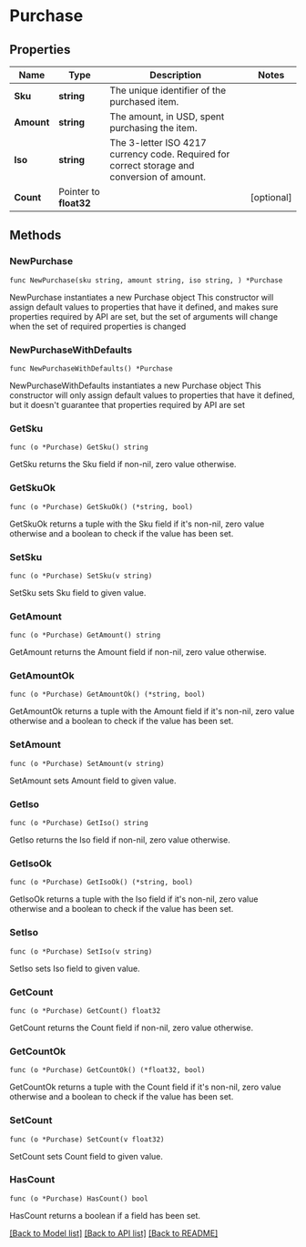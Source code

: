 # Purchase

## Properties

Name | Type | Description | Notes
------------ | ------------- | ------------- | -------------
**Sku** | **string** | The unique identifier of the purchased item. | 
**Amount** | **string** | The amount, in USD, spent purchasing the item. | 
**Iso** | **string** | The 3-letter ISO 4217 currency code. Required for correct storage and conversion of amount. | 
**Count** | Pointer to **float32** |  | [optional] 

## Methods

### NewPurchase

`func NewPurchase(sku string, amount string, iso string, ) *Purchase`

NewPurchase instantiates a new Purchase object
This constructor will assign default values to properties that have it defined,
and makes sure properties required by API are set, but the set of arguments
will change when the set of required properties is changed

### NewPurchaseWithDefaults

`func NewPurchaseWithDefaults() *Purchase`

NewPurchaseWithDefaults instantiates a new Purchase object
This constructor will only assign default values to properties that have it defined,
but it doesn't guarantee that properties required by API are set

### GetSku

`func (o *Purchase) GetSku() string`

GetSku returns the Sku field if non-nil, zero value otherwise.

### GetSkuOk

`func (o *Purchase) GetSkuOk() (*string, bool)`

GetSkuOk returns a tuple with the Sku field if it's non-nil, zero value otherwise
and a boolean to check if the value has been set.

### SetSku

`func (o *Purchase) SetSku(v string)`

SetSku sets Sku field to given value.


### GetAmount

`func (o *Purchase) GetAmount() string`

GetAmount returns the Amount field if non-nil, zero value otherwise.

### GetAmountOk

`func (o *Purchase) GetAmountOk() (*string, bool)`

GetAmountOk returns a tuple with the Amount field if it's non-nil, zero value otherwise
and a boolean to check if the value has been set.

### SetAmount

`func (o *Purchase) SetAmount(v string)`

SetAmount sets Amount field to given value.


### GetIso

`func (o *Purchase) GetIso() string`

GetIso returns the Iso field if non-nil, zero value otherwise.

### GetIsoOk

`func (o *Purchase) GetIsoOk() (*string, bool)`

GetIsoOk returns a tuple with the Iso field if it's non-nil, zero value otherwise
and a boolean to check if the value has been set.

### SetIso

`func (o *Purchase) SetIso(v string)`

SetIso sets Iso field to given value.


### GetCount

`func (o *Purchase) GetCount() float32`

GetCount returns the Count field if non-nil, zero value otherwise.

### GetCountOk

`func (o *Purchase) GetCountOk() (*float32, bool)`

GetCountOk returns a tuple with the Count field if it's non-nil, zero value otherwise
and a boolean to check if the value has been set.

### SetCount

`func (o *Purchase) SetCount(v float32)`

SetCount sets Count field to given value.

### HasCount

`func (o *Purchase) HasCount() bool`

HasCount returns a boolean if a field has been set.


[[Back to Model list]](../README.md#documentation-for-models) [[Back to API list]](../README.md#documentation-for-api-endpoints) [[Back to README]](../README.md)


